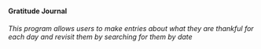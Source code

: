 #### Gratitude Journal
###### This program allows users to make entries about what they are thankful for each day and revisit them by searching for them by date
